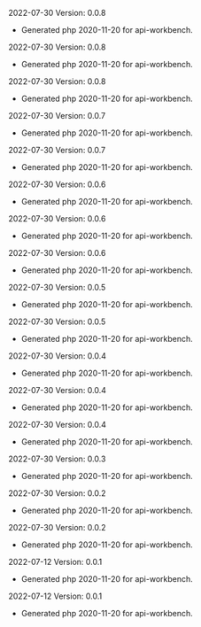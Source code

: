 2022-07-30 Version: 0.0.8
- Generated php 2020-11-20 for api-workbench.

2022-07-30 Version: 0.0.8
- Generated php 2020-11-20 for api-workbench.

2022-07-30 Version: 0.0.8
- Generated php 2020-11-20 for api-workbench.

2022-07-30 Version: 0.0.7
- Generated php 2020-11-20 for api-workbench.

2022-07-30 Version: 0.0.7
- Generated php 2020-11-20 for api-workbench.

2022-07-30 Version: 0.0.6
- Generated php 2020-11-20 for api-workbench.

2022-07-30 Version: 0.0.6
- Generated php 2020-11-20 for api-workbench.

2022-07-30 Version: 0.0.6
- Generated php 2020-11-20 for api-workbench.

2022-07-30 Version: 0.0.5
- Generated php 2020-11-20 for api-workbench.

2022-07-30 Version: 0.0.5
- Generated php 2020-11-20 for api-workbench.

2022-07-30 Version: 0.0.4
- Generated php 2020-11-20 for api-workbench.

2022-07-30 Version: 0.0.4
- Generated php 2020-11-20 for api-workbench.

2022-07-30 Version: 0.0.4
- Generated php 2020-11-20 for api-workbench.

2022-07-30 Version: 0.0.3
- Generated php 2020-11-20 for api-workbench.

2022-07-30 Version: 0.0.2
- Generated php 2020-11-20 for api-workbench.

2022-07-30 Version: 0.0.2
- Generated php 2020-11-20 for api-workbench.

2022-07-12 Version: 0.0.1
- Generated php 2020-11-20 for api-workbench.

2022-07-12 Version: 0.0.1
- Generated php 2020-11-20 for api-workbench.

